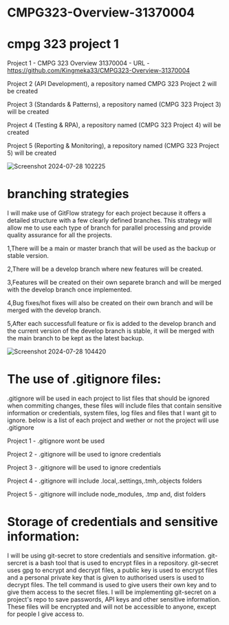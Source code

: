 # CMPG323-Overview-31370004


# cmpg 323 project 1
Project 1 - CMPG 323 Overview 31370004 - URL -https://github.com/Kingmeka33/CMPG323-Overview-31370004

Project 2 (API Development), a repository named CMPG 323 Project 2 will be created

Project 3 (Standards & Patterns), a repository named (CMPG 323 Project 3) will be created

Project 4 (Testing & RPA), a repository named (CMPG 323 Project 4) will be created

Project 5 (Reporting & Monitoring), a repository named (CMPG 323 Project 5) will be created

![Screenshot 2024-07-28 102225](https://github.com/user-attachments/assets/d91f4be2-41a4-4ab1-833c-f441514f1a95)

# branching strategies
I will make use of GitFlow strategy for each project because it offers a detailed structure with a few clearly defined branches. 
This strategy will allow me to use each type of branch for parallel processing and provide quality assurance for all the projects.

1,There will be a main or master branch that will be used as the backup or stable version.

2,There will be a develop branch where new features will be created.

3,Features will be created on their own separete branch and will be merged with the develop branch once implemented.

4,Bug fixes/hot fixes will also be created on their own branch and will be merged with the develop branch.

5,After each successfull feature or fix is added to the develop branch and the current version of the develop branch is stable, it will be merged with the main branch to be kept as the latest backup.

![Screenshot 2024-07-28 104420](https://github.com/user-attachments/assets/bf14cbd1-37e1-4b28-a614-9d3d714898f8)

# The use of .gitignore files:

.gitignore will be used in each project to list files that should be ignored when commiting changes, these files will include files that contain sensitive information or credentials, system files, log files and files that I want git to ignore.
below is a list of each project and wether or not the project will use .gitignore

Project 1 - .gitignore wont be used

Project 2 - .gitignore will be used to ignore credentials

Project 3 - .gitignore will be used to ignore credentials

Project 4 - .gitignore will include .local,.settings,.tmh,.objects folders

Project 5 - .gitignore will include node_modules, .tmp and, dist folders

# Storage of credentials and sensitive information:
I will be using git-secret to store credentials and sensitive information. git-sercret is a bash tool that is used to encrypt files in a repository. git-secret uses gpg to encrypt and decrypt files, a public key is used to encrypt files and a personal private key that is given to authorised users is used to decrypt files. The tell command is used to give users their own key and to give them access to the secret files. I will be implementing git-secret on a project's repo to save passwords, API keys and other sensitive information. These files will be encrypted and will not be accessible to anyone, except for people I give access to.
